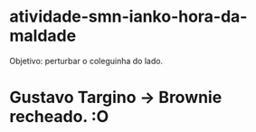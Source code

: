 # atividade-smn-ianko-hora-da-maldade
Objetivo: perturbar o coleguinha do lado. 

# Gustavo Targino -> Brownie recheado. :O